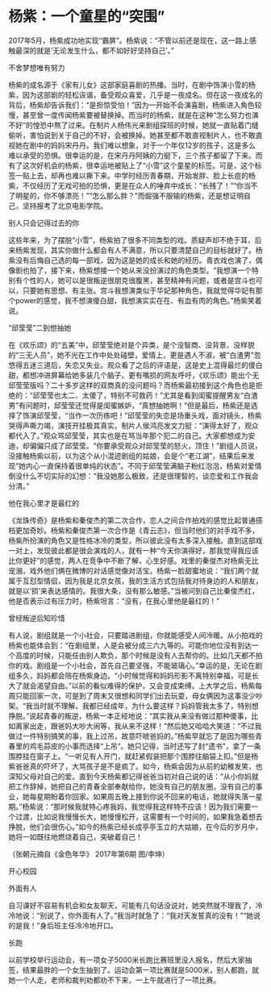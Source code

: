 # 杨紫：一个童星的“突围”

2017年5月，杨紫成功地实现“霸屏”。杨紫说：“不管以前还是现在，这一路上感触最深的就是‘无论发生什么，都不如好好坚持自己’。” 

不舍梦想唯有努力 

杨紫的成名源于《家有儿女》这部家庭喜剧的热播。当时，在剧中饰演小雪的杨紫，因为这部剧的轻松诙谐，备受观众喜爱，几乎是一夜成名。但在这一夜成名的背后，杨紫却告诉我们：“是担惊受怕！”因为一开始不会演喜剧，杨紫进入角色较慢，甚至曾一度传闻杨紫要被替换掉。而当时的杨紫，就是在这种“怎么努力也演不好”的惶恐中熬了过来。在制片人杨伟光来剧组探班的时候，她就一直贴着门缝偷听，害怕说到关于自己的不好，会被换掉。她甚至都不敢直视制片人，也不敢直视她在剧中的妈妈宋丹丹。我们难以想象，对于一个年仅12岁的孩子，这是多么难以承受的恐惧。很幸运的是，在宋丹丹阿姨的力挺下，三个孩子都留了下来。而有了这次好机会的杨紫，很幸运地被贴上了“小雪”这个童星的标签。可是，这个标签一贴上去，却再也难以撕下来。中学时经历青春期，开始发胖、脸上长痘的杨紫，不仅经历了无戏可拍的恐惧，更是在众人的唾弃中成长：“长残了！”“你当不了明星的，你不够漂亮！”“怎么那么胖？”而倔强不服输的杨紫，还是想证明自己，坚持报考了北京电影学院。 

别人只会记得过去的你 

这些年来，为了摆脱“小雪”，杨紫拍了很多不同类型的戏。质疑声却不绝于耳，后来杨紫发现，其实你做什么都会有人不满意，所以只要清楚自己的目标就好了。杨紫没有后悔自己选的每一部戏，因为这是她的成长和她的经历。青衣戏也演了，偶像剧也拍了，接下来，杨紫想接一个她从来没扮演过的角色类型。“我想演一个特别有个性的人，她可以是很叛逆很朋克很腹黑，甚至精神有问题，或者是宫斗也可以，只要她有思想、有主张。宫斗我想演类似于华妃那种角色，我就觉得华妃有那个power的感觉，我不想演傻白甜，我想演实实在在、有血有肉的角色。”杨紫笑着说。 

“邱莹莹”二到想抽她 

在《欢乐颂》的“五美”中，邱莹莹绝对是个异类，是个没智商、没背景、没样貌的“三无人员”，她不光在工作中处处碰壁，爱情上，更是遇人不淑，被“白渣男”忽悠得五迷三道后，失恋又失业。观众看了之后的评语是，这是史上混得最烂的傻白甜，都想冲进屏幕给她多装几个脑子。更有嘴损的网友呼吁，《欢乐颂》能出个无邱莹莹版吗？二十多岁这样的双商真的没问题吗？而杨紫最初接到这个角色也是拒绝的：“邱莹莹也太二、太傻了，特别不可救药！”尤其是看到闺蜜提醒男友“白渣男”有问题时，邱莹莹还觉得是闺蜜嫉妒，“真想抽她啊！”但是最后，杨紫还是选择了饰演邱莹莹，“当作一次历练吧！”邱莹莹的失恋是场重头戏，面对镜头，杨紫哭得声嘶力竭，演技开挂极其真实。制片人侯鸿亮发文力挺：“演得太好了，观众都代入了。”观众骂邱莹莹，其实也是在骂当年那个犯二的自己。大家都想成为安迪，却偏偏只成了邱莹莹。“你要承受观众对邱莹莹的怒火，顶住！”剧组人员说，没接触杨紫以前，以为这个从小混迹剧组的姑娘，会是个“老江湖”，结果后来发现“她内心一直保持着很单纯的状态”。不同于邱莹莹满脑子粉红泡泡，杨紫对爱情倒没什么不切实际的幻想：“我没她那么极致，还是很理智的，谈恋爱和工作我会分清。” 

他在我心里才是最红的 

《龙珠传奇》是杨紫和秦俊杰的第二次合作，恋人之间合作拍戏的感觉比起普通搭档更加奇妙。杨紫和秦俊杰第一次合作是《青云志》，但当时他们的对手戏不多，杨紫所扮演的角色又是性格冰冷的类型，所以彼此没有太多深入接触。直到这部戏一对上，发现彼此都是很会演戏的人，就有一种“今天你演得好，那我觉得我应该比你更好”的感觉，两人在竞争中不断了解，心生好感。戏里的秦俊杰对杨紫无比宠溺，戏外他们俩在微博的对话感觉像对活宝。杨紫一脸甜蜜地说：“我们两个就属于互怼型情侣，因为我是北京女孩，我的生活方式包括我对待身边的人和朋友，就是以‘损’来表达感情的。我很大条，没有那么敏感。”当被问到自己比秦俊杰红，他是否表示过有压力时，杨紫坦言：“没有，在我心里他是最红的！” 

曾经叛逆后知珍惜 

有人说，剧组就是一个小社会，只要踏进剧组，你就能感受人间冷暖。从小拍戏的杨紫也能体会到：“在剧组里，人是会被分成三六九等的。可能你地位沒有到达一个高度的时候，只能任由别人欺负，那个时候是没有人去帮你的。比如几天都不拍你的戏。剧组是一个小社会，首先自己要坚强，不能玻璃心。”幸运的是，无论在剧组多久，妈妈都会陪在杨紫身边。“小时候觉得和妈妈形影不离特别幸福，可是长大了就会渴望自由。”以前的看似难得的保护，又会变成束缚。上大学之后，杨紫每周只能回家一次，可是到了周末又很想和同学们出去玩耍，母女俩因为这事没少吵架。“我当时就不理解，我都已经成年，为什么要这样？妈妈管我太多了，特别想挣脱。”说起青春的叛逆，杨紫一本正经地说：“其实我从来没有做过那种傻事，比如离家出走，跟爸妈大吵大闹等，我从来不这样！”然后她又哈哈大笑道：“不过我做过一件特别搞笑的事，我上过吊，故意吓唬爸妈的。”杨紫早就忘了是因为哪些青春里的鸡毛蒜皮的小事而选择“上吊”。她只记得，当时还写了封“遗书”，拿了一条围脖挂在窗子上。“一听见有人开门，就赶紧假装把那个围脖往脑袋上扣。”但是杨紫爸爸真的吓坏了，大骂孩子是不是疯了。如今，杨紫会因为从前的幼稚发笑，也深知父母对自己的爱。直到今天杨紫都记得爸爸当初对自己说的话：“从小你妈就把工作辞掉，她把自己的青春全部奉献给你，她没有自己的朋友圈，没有自己的事业，她每星期盼着你回家。如果周五晚上接到你说不回来的电话，她就得失落一星期。”杨紫说：“那时候我就特心疼我妈，我觉得我这样特不应该！因为我们需要一个过渡，比如说我慢慢长大，她慢慢松开，这需要有一个时间的，如果我急着想去挣脱，他们会很伤心。”如今的杨紫已经长成亭亭玉立的大姑娘，在今后的岁月中，她将一如既往地燃烧着自己，突破着自己！ 

（张朝元摘自《金色年华》 2017年第6期 图/李坤） 

开心校园 

外面有人 

自习课好不容易有机会和女友聊天，可能有几句话没说对，她突然就不理我了，冷冷地说：“别说了，你外面有人了。”我当时就急了：“我对天发誓真的没有！”“她说的是我！”身后班主任冷冷地开口。 

长跑 

以前学校举行运动会，有一项女子5000米长跑比赛班里没人报名，然后大家抽签，结果最胖的一个女生抽到了。运动会第一项比赛就是5000米，别人都跑，就她一个人走，老师和裁判劝都劝不下来，一上午就进行了一项比赛。
